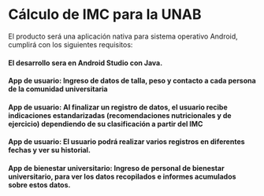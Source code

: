 # Cálculo de IMC para la UNAB

El producto será una aplicación nativa para sistema operativo Android, cumplirá con los siguientes requisitos:
  #### El desarrollo sera en Android Studio con Java.
  #### App de usuario: Ingreso de datos de talla, peso y contacto a cada persona de la comunidad universitaria
  #### App de usuario: Al finalizar un registro de datos, el usuario recibe indicaciones estandarizadas (recomendaciones nutricionales y de ejercicio) dependiendo de su                  clasificación a partir del IMC
  #### App de usuario: El usuario podrá realizar varios registros en diferentes fechas y ver su historial.
  #### App de bienestar universitario: Ingreso de personal de bienestar universitario, para ver los datos recopilados e informes acumulados sobre estos datos.
